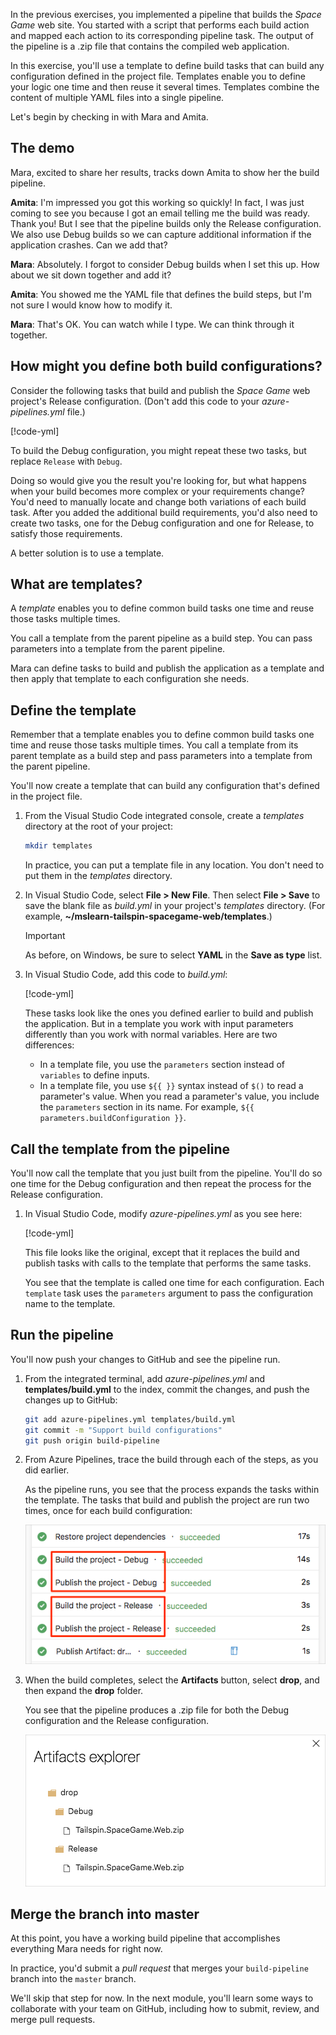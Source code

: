 In the previous exercises, you implemented a pipeline that builds the *Space Game* web site. You started with a script that performs each build action and mapped each action to its corresponding pipeline task. The output of the pipeline is a .zip file that contains the compiled web application.

In this exercise, you'll use a template to define build tasks that can build any configuration defined in the project file. Templates enable you to define your logic one time and then reuse it several times. Templates combine the content of multiple YAML files into a single pipeline.

Let's begin by checking in with Mara and Amita.

## The demo

Mara, excited to share her results, tracks down Amita to show her the build pipeline.

**Amita**: I'm impressed you got this working so quickly! In fact, I was just coming to see you because I got an email telling me the build was ready. Thank you! But I see that the pipeline builds only the Release configuration. We also use Debug builds so we can capture additional information if the application crashes. Can we add that?

**Mara**: Absolutely. I forgot to consider Debug builds when I set this up. How about we sit down together and add it?

**Amita**: You showed me the YAML file that defines the build steps, but I'm not sure I would know how to modify it.

**Mara**: That's OK. You can watch while I type. We can think through it together.

## How might you define both build configurations?

Consider the following tasks that build and publish the *Space Game* web project's Release configuration. (Don't add this code to your *azure-pipelines.yml* file.)

[!code-yml[](code/8-azure-pipelines-partial-release.yml?highlight=2,5,9,14)]

To build the Debug configuration, you might repeat these two tasks, but replace `Release` with `Debug`.

Doing so would give you the result you're looking for, but what happens when your build becomes more complex or your requirements change? You'd need to manually locate and change both variations of each build task. After you added the additional build requirements, you'd also need to create two tasks, one for the Debug configuration and one for Release, to satisfy those requirements.

A better solution is to use a template.

## What are templates?

A *template* enables you to define common build tasks one time and reuse those tasks multiple times.

You call a template from the parent pipeline as a build step. You can pass parameters into a template from the parent pipeline.

Mara can define tasks to build and publish the application as a template and then apply that template to each configuration she needs.

## Define the template

Remember that a template enables you to define common build tasks one time and reuse those tasks multiple times. You call a template from its parent template as a build step and pass parameters into a template from the parent pipeline.

You'll now create a template that can build any configuration that's defined in the project file.

1. From the Visual Studio Code integrated console, create a *templates* directory at the root of your project:

    ```bash
    mkdir templates
    ```

    In practice, you can put a template file in any location. You don't need to put them in the *templates* directory.

1. In Visual Studio Code, select **File > New File**. Then select **File > Save** to save the blank file as *build.yml* in your project's *templates* directory. (For example, **~/mslearn-tailspin-spacegame-web/templates**.)

    > [!IMPORTANT]
    > As before, on Windows, be sure to select **YAML** in the **Save as type** list.

1. In Visual Studio Code, add this code to *build.yml*:

    [!code-yml[](code/8-build.yml?highlight=1-2,6,9,13,18)]

    These tasks look like the ones you defined earlier to build and publish the application. But in a template you work with input parameters differently than you work with normal variables. Here are two differences:

   - In a template file, you use the `parameters` section instead of `variables` to define inputs.
   - In a template file, you use `${{ }}` syntax instead of `$()` to read a parameter's value.
        When you read a parameter's value, you include the `parameters` section in its name. For example, `${{ parameters.buildConfiguration }}`.

## Call the template from the pipeline

You'll now call the template that you just built from the pipeline. You'll do so one time for the Debug configuration and then repeat the process for the Release configuration.

1. In Visual Studio Code, modify *azure-pipelines.yml* as you see here:

    [!code-yml[](code/8-azure-pipelines.yml?highlight=38-44)]

    This file looks like the original, except that it replaces the build and publish tasks with calls to the template that performs the same tasks.

    You see that the template is called one time for each configuration. Each `template` task uses the `parameters` argument to pass the configuration name to the template.

## Run the pipeline

You'll now push your changes to GitHub and see the pipeline run.

1. From the integrated terminal, add *azure-pipelines.yml* and **templates/build.yml** to the index, commit the changes, and push the changes up to GitHub:

    ```bash
    git add azure-pipelines.yml templates/build.yml
    git commit -m "Support build configurations"
    git push origin build-pipeline
    ```

1. From Azure Pipelines, trace the build through each of the steps, as you did earlier.

    As the pipeline runs, you see that the process expands the tasks within the template. The tasks that build and publish the project are run two times, once for each build configuration:

    ![The expanded template tasks in Azure Pipelines](../media/8-template-tasks.png)

1. When the build completes, select the **Artifacts** button, select **drop**, and then expand the **drop** folder.

    You see that the pipeline produces a .zip file for both the Debug configuration and the Release configuration.

    ![The packaged application for Debug and Release configurations in the Artifacts explorer](../media/8-artifacts-explorer.png)

## Merge the branch into master

At this point, you have a working build pipeline that accomplishes everything Mara needs for right now.

In practice, you'd submit a *pull request* that merges your `build-pipeline` branch into the `master` branch.

We'll skip that step for now. In the next module, you'll learn some ways to collaborate with your team on GitHub, including how to submit, review, and merge pull requests.
